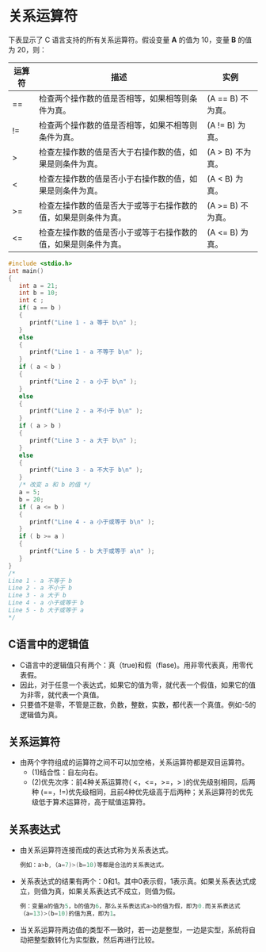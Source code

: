 # 关系运算符

下表显示了 C 语言支持的所有关系运算符。假设变量 **A** 的值为 10，变量 **B** 的值为 20，则：

| 运算符 | 描述                                                         | 实例              |
| ------ | ------------------------------------------------------------ | ----------------- |
| ==     | 检查两个操作数的值是否相等，如果相等则条件为真。             | (A == B) 不为真。 |
| !=     | 检查两个操作数的值是否相等，如果不相等则条件为真。           | (A != B) 为真。   |
| >      | 检查左操作数的值是否大于右操作数的值，如果是则条件为真。     | (A > B) 不为真。  |
| <      | 检查左操作数的值是否小于右操作数的值，如果是则条件为真。     | (A < B) 为真。    |
| >=     | 检查左操作数的值是否大于或等于右操作数的值，如果是则条件为真。 | (A >= B) 不为真。 |
| <=     | 检查左操作数的值是否小于或等于右操作数的值，如果是则条件为真。 | (A <= B) 为真。   |

```c
#include <stdio.h>
int main()
{
   int a = 21;
   int b = 10;
   int c ;
   if( a == b )
   {
      printf("Line 1 - a 等于 b\n" );
   }
   else
   {
      printf("Line 1 - a 不等于 b\n" );
   }
   if ( a < b )
   {
      printf("Line 2 - a 小于 b\n" );
   }
   else
   {
      printf("Line 2 - a 不小于 b\n" );
   }
   if ( a > b )
   {
      printf("Line 3 - a 大于 b\n" );
   }
   else
   {
      printf("Line 3 - a 不大于 b\n" );
   }
   /* 改变 a 和 b 的值 */
   a = 5;
   b = 20;
   if ( a <= b )
   {
      printf("Line 4 - a 小于或等于 b\n" );
   }
   if ( b >= a )
   {
      printf("Line 5 - b 大于或等于 a\n" );
   }
}
/*
Line 1 - a 不等于 b
Line 2 - a 不小于 b
Line 3 - a 大于 b
Line 4 - a 小于或等于 b
Line 5 - b 大于或等于 a
*/
```



## C语言中的逻辑值

- C语言中的逻辑值只有两个：真（true)和假（flase)。用非零代表真，用零代表假。
- 因此，对于任意一个表达式，如果它的值为零，就代表一个假值，如果它的值为非零，就代表一个真值。
- 只要值不是零，不管是正数，负数，整数，实数，都代表一个真值。例如-5的逻辑值为真。

## 关系运算符

- 由两个字符组成的运算符之间不可以加空格，关系运算符都是双目运算符。
  - (1)结合性：自左向右。
  - (2)优先次序：前4种关系运算符( <，<=，>=，> )的优先级别相同，后两种 (==，!=)优先级相同，且前4种优先级高于后两种；关系运算符的优先级低于算术运算符，高于赋值运算符。

## 关系表达式

- 由关系运算符连接而成的表达式称为关系表达式。

  ```c
  例如：a>b,（a=7)>(b=10)等都是合法的关系表达式。
  ```

- 关系表达式的结果有两个：0和1。其中0表示假，1表示真。如果关系表达式成立，则值为真，如果关系表达式不成立，则值为假。

  ```c
  例：变量a的值为5，b的值为6，那么关系表达式a>b的值为假，即为0.而关系表达式
  （a=13)>(b=10)的值为真，即为1。
  ```

- 当关系运算符两边值的类型不一致时，若一边是整型，一边是实型，系统将自动把整型数转化为实型数，然后再进行比较。





















